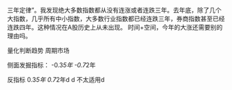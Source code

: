 三年定律”。我发现绝大多数指数都从没有连涨或者连跌三年。去年底，除了几个大指数，几乎所有中小指数，大多数行业指数都已经连跌三年，券商指数甚至已经连跌四年。这种情况在A股历史上从未出现。
时间+空间，今年的大涨还需要别的理由吗。


量化判断趋势
周期市场

侧面发掘指标：
-0.3*5年
-0.7*2年

反指标
0.3*5年
0.7*2年d
d
不太适用d